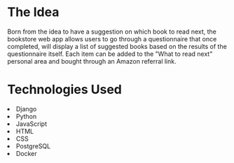 # The Idea 
Born from the idea to have a suggestion on which book to read next, the bookstore web app allows users to go through a questionnaire that once completed,
will display a list of suggested books based on the results of the questionnaire itself. Each item can be added to the "What to read next" personal area and bought through an Amazon referral link.

# Technologies Used
<li>Django
<li>Python
<li>JavaScript
<li>HTML
<li>CSS
<li>PostgreSQL
<li>Docker
